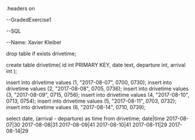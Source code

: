 .headers on

--GradedExercise1

--SQL

--Name: Xavier Kleiber


drop table if exists drivetime;

create table drivetime(
	id int PRIMARY KEY,
	date text,
	departure int,
	arrival int
);

insert into drivetime values (1, "2017-08-07", 0700, 0730);
insert into drivetime values (2, "2017-08-08", 0705, 0736);
insert into drivetime values (3, "2017-08-09", 0715, 0756);
insert into drivetime values (4, "2017-08-10", 0713, 0754);
insert into drivetime values (5, "2017-08-11", 0703, 0732);
insert into drivetime values (6, "2017-08-14", 0710, 0739);

select date, (arrival - departure) as time from drivetime;
date|time
2017-08-07|30
2017-08-08|31
2017-08-09|41
2017-08-10|41
2017-08-11|29
2017-08-14|29